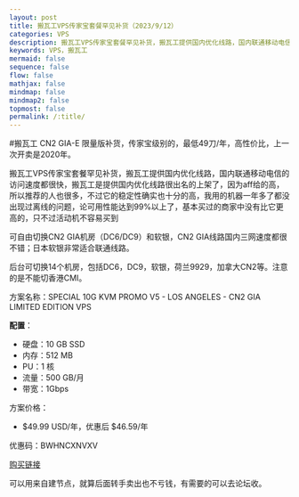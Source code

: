 ```yaml
---
layout: post
title: 搬瓦工VPS传家宝套餐罕见补货（2023/9/12）
categories: VPS
description: 搬瓦工VPS传家宝套餐罕见补货，搬瓦工提供国内优化线路，国内联通移动电信的访问速度都很快，搬瓦工是提供国内优化线路很出名的上架了，因为aff给的高，所以推荐的人也很多，不过它的稳定性确实也十分的高，我用的机器一年多了都没出现过离线的问题，论可用性能达到99%以上了，基本买过的商家中没有比它更高的，只不过活动机不容易买到
keywords: VPS，搬瓦工
mermaid: false
sequence: false
flow: false
mathjax: false
mindmap: false
mindmap2: false
topmost: false
permalink: /:title/
---
```

#搬瓦工 CN2 GIA-E 限量版补货，传家宝级别的，最低49刀/年，高性价比，上一次开卖是2020年。

搬瓦工VPS传家宝套餐罕见补货，搬瓦工提供国内优化线路，国内联通移动电信的访问速度都很快，搬瓦工是提供国内优化线路很出名的上架了，因为aff给的高，所以推荐的人也很多，不过它的稳定性确实也十分的高，我用的机器一年多了都没出现过离线的问题，论可用性能达到99%以上了，基本买过的商家中没有比它更高的，只不过活动机不容易买到

可自由切换CN2 GIA机房（DC6/DC9）和软银，CN2 GIA线路国内三网速度都很不错；日本软银非常适合联通线路。

后台可切换14个机房，包括DC6，DC9，软银，荷兰9929，加拿大CN2等。注意的是不能切香港CMI。

方案名称：SPECIAL 10G KVM PROMO V5 - LOS ANGELES - CN2 GIA LIMITED EDITION VPS

**配置**：

* 硬盘：10 GB SSD
* 内存：512 MB
* PU：1 核
* 流量：500 GB/月
* 带宽：1Gbps
 
方案价格：

* $49.99 USD/年，优惠后 $46.59/年

优惠码：BWHNCXNVXV

[购买链接](https://bandwagonhost.com/aff.php?aff=72669&pid=94) 

可以用来自建节点，就算后面转手卖出也不亏钱，有需要的可以去论坛收。           
